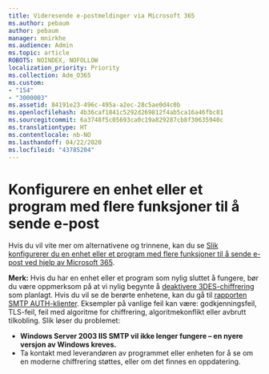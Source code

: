 ```yaml
---
title: Videresende e-postmeldinger via Microsoft 365
ms.author: pebaum
author: pebaum
manager: mnirkhe
ms.audience: Admin
ms.topic: article
ROBOTS: NOINDEX, NOFOLLOW
localization_priority: Priority
ms.collection: Adm_O365
ms.custom:
- "154"
- "3000003"
ms.assetid: 84191e23-496c-495a-a2ec-28c5ae0d4c0b
ms.openlocfilehash: 4b36caf1841c5292d269812f4ab5ca16a46fbc81
ms.sourcegitcommit: 6a3748f5c05693ca0c19a829287cb8f30635940c
ms.translationtype: HT
ms.contentlocale: nb-NO
ms.lasthandoff: 04/22/2020
ms.locfileid: "43785204"
---
```

# <a name="set-up-a-multifunction-device-or-application-to-send-email"></a>Konfigurere en enhet eller et program med flere funksjoner til å sende e-post

Hvis du vil vite mer om alternativene og trinnene, kan du se [Slik konfigurerer du en enhet eller et program med flere funksjoner til å sende e-post ved hjelp av Microsoft 365](https://docs.microsoft.com/Exchange/mail-flow-best-practices/how-to-set-up-a-multifunction-device-or-application-to-send-email-using-office-3).
  
**Merk:** Hvis du har en enhet eller et program som nylig sluttet å fungere, bør du være oppmerksom på at vi nylig begynte å [deaktivere 3DES-chiffrering](https://docs.microsoft.com/office365/securitycompliance/technical-reference-details-about-encryption) som planlagt. Hvis du vil se de berørte enhetene, kan du gå til [rapporten SMTP AUTH-klienter](https://protection.office.com/mailflow/dashboard). Eksempler på vanlige feil kan være: godkjenningsfeil, TLS-feil, feil med algoritme for chiffrering, algoritmekonflikt eller avbrutt tilkobling. Slik løser du problemet:
 - **Windows Server 2003 IIS SMTP vil ikke lenger fungere – en nyere versjon av Windows kreves.**  
 - Ta kontakt med leverandøren av programmet eller enheten for å se om en moderne chiffrering støttes, eller om det finnes en oppdatering.
